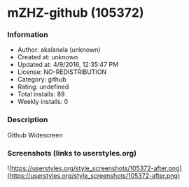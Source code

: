 # mZHZ-github (105372)

### Information
- Author: akalanala (unknown)
- Created at: unknown
- Updated at: 4/9/2016, 12:35:47 PM
- License: NO-REDISTRIBUTION
- Category: github
- Rating: undefined
- Total installs: 89
- Weekly installs: 0


### Description
Github Widescreen


### Screenshots (links to userstyles.org)
![https://userstyles.org/style_screenshots/105372-after.png](https://userstyles.org/style_screenshots/105372-after.png)


